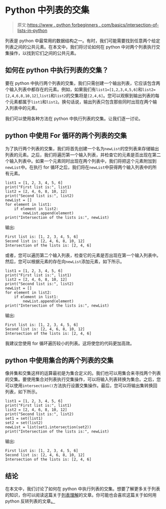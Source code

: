 # Python 中列表的交集

> 原文:[https://www . python forbeginners . com/basics/intersection-of-lists-in-python](https://www.pythonforbeginners.com/basics/intersection-of-lists-in-python)

列表是 python 中最常用的数据结构之一。有时，我们可能需要找到任意两个给定列表之间的公共元素。在本文中，我们将讨论如何在 python 中对两个列表执行交集操作，以找到它们之间的公共元素。

## 如何在 python 中执行列表的交集？

要在 python 中执行两个列表的交集，我们只需创建一个输出列表，它应该包含两个输入列表中都存在的元素。例如，如果我们有`list1=[1,2,3,4,5,6]`和`list2=[2,4,6,8,10,12]`,`list1`和`list2`的交集将是`[2,4,6]`。您可以观察到输出列表的每个元素都属于`list1`和`list2`。换句话说，输出列表只包含那些同时出现在两个输入列表中的元素。

我们可以使用各种方法在 python 中执行列表的交集。让我们逐一讨论。

## python 中使用 For 循环的两个列表的交集

为了执行两个列表的交集，我们将首先创建一个名为`newList`的空列表来存储输出列表的元素。之后，我们将遍历第一个输入列表，并检查它的元素是否出现在第二个输入列表中。如果一个元素同时出现在两个列表中，我们将把这个元素附加到`newList`中。在执行 for 循环之后，我们将在`newList`中获得两个输入列表中的所有元素。

```
list1 = [1, 2, 3, 4, 5, 6]
print("First list is:", list1)
list2 = [2, 4, 6, 8, 10, 12]
print("Second list is:", list2)
newList = []
for element in list1:
    if element in list2:
        newList.append(element)
print("Intersection of the lists is:", newList)
```

输出:

```
First list is: [1, 2, 3, 4, 5, 6]
Second list is: [2, 4, 6, 8, 10, 12]
Intersection of the lists is: [2, 4, 6]
```

或者，您可以遍历第二个输入列表，检查它的元素是否出现在第一个输入列表中。然后，您可以根据元素的存在向`newList`添加元素，如下所示。

```
list1 = [1, 2, 3, 4, 5, 6]
print("First list is:", list1)
list2 = [2, 4, 6, 8, 10, 12]
print("Second list is:", list2)
newList = []
for element in list2:
    if element in list1:
        newList.append(element)
print("Intersection of the lists is:", newList)
```

输出:

```
First list is: [1, 2, 3, 4, 5, 6]
Second list is: [2, 4, 6, 8, 10, 12]
Intersection of the lists is: [2, 4, 6]
```

我建议您使用 for 循环遍历较小的列表。这将使您的代码更加高效。

## python 中使用集合的两个列表的交集

像并集和交集这样的运算最初是为集合定义的。我们也可以用集合来寻找两个列表的交集。要使用集合对列表执行交集操作，可以将输入列表转换为集合。之后，您可以使用`intersection()`方法执行设置交集操作。最后，您可以将输出集转换回列表，如下所示。

```
list1 = [1, 2, 3, 4, 5, 6]
print("First list is:", list1)
list2 = [2, 4, 6, 8, 10, 12]
print("Second list is:", list2)
set1 = set(list1)
set2 = set(list2)
newList = list(set1.intersection(set2))
print("Intersection of the lists is:", newList)
```

输出:

```
First list is: [1, 2, 3, 4, 5, 6]
Second list is: [2, 4, 6, 8, 10, 12]
Intersection of the lists is: [2, 4, 6]
```

## 结论

在本文中，我们讨论了如何在 python 中执行列表的交集。想要了解更多关于列表的知识，你可以阅读这篇关于[列表理解](https://www.pythonforbeginners.com/basics/list-comprehensions-in-python)的文章。你可能也会喜欢这篇关于如何用 python 反转列表的文章[。](https://www.pythonforbeginners.com/lists/how-to-reverse-a-list-in-python)